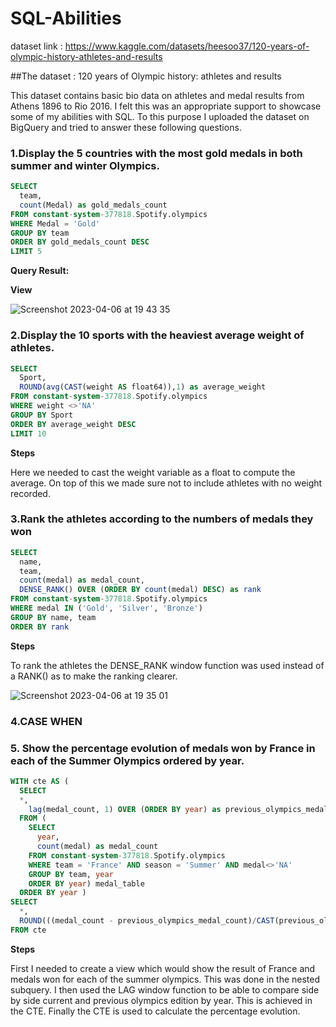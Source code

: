 # SQL-Abilities

dataset link : https://www.kaggle.com/datasets/heesoo37/120-years-of-olympic-history-athletes-and-results

##The dataset : 120 years of Olympic history: athletes and results

This dataset contains basic bio data on athletes and medal results from Athens 1896 to Rio 2016. I felt this was an appropriate support to showcase some of my abilities with SQL. To this purpose I uploaded the dataset on BigQuery and tried to answer these following questions.


### 1.Display the 5 countries with the most gold medals in both summer and winter Olympics.

````sql
SELECT
  team,
  count(Medal) as gold_medals_count
FROM constant-system-377818.Spotify.olympics
WHERE Medal = 'Gold'
GROUP BY team
ORDER BY gold_medals_count DESC
LIMIT 5
````

**Query Result:** 

**View**

![Screenshot 2023-04-06 at 19 43 35](https://user-images.githubusercontent.com/73830924/230455679-db09f2d4-1055-4fa7-a0fb-92e1ebf5280a.png)



### 2.Display the 10 sports with the heaviest average weight of athletes.

````sql
SELECT
  Sport,
  ROUND(avg(CAST(weight AS float64)),1) as average_weight
FROM constant-system-377818.Spotify.olympics
WHERE weight <>'NA'
GROUP BY Sport
ORDER BY average_weight DESC
LIMIT 10
````

**Steps**

Here we needed to cast the weight variable as a float to compute the average. On top of this we made sure not to include athletes with no weight recorded.

### 3.Rank the athletes according to the numbers of medals they won

````sql
SELECT 
  name,
  team,
  count(medal) as medal_count,
  DENSE_RANK() OVER (ORDER BY count(medal) DESC) as rank
FROM constant-system-377818.Spotify.olympics
WHERE medal IN ('Gold', 'Silver', 'Bronze')
GROUP BY name, team
ORDER BY rank
````

**Steps**

To rank the athletes the DENSE_RANK window function was used instead of a RANK() as to make the ranking clearer.

![Screenshot 2023-04-06 at 19 35 01](https://user-images.githubusercontent.com/73830924/230454593-ef0967e0-01fe-4a77-ba8e-1b45a81167b0.png)



### 4.CASE WHEN


### 5. Show the percentage evolution of medals won by France in each of the Summer Olympics ordered by year.

````sql
WITH cte AS (
  SELECT
  *,
    lag(medal_count, 1) OVER (ORDER BY year) as previous_olympics_medal_count
  FROM (
    SELECT 
      year,
      count(medal) as medal_count
    FROM constant-system-377818.Spotify.olympics
    WHERE team = 'France' AND season = 'Summer' AND medal<>'NA'
    GROUP BY team, year
    ORDER BY year) medal_table
  ORDER BY year )
SELECT
  *,
  ROUND(((medal_count - previous_olympics_medal_count)/CAST(previous_olympics_medal_count AS NUMERIC))*100) as percentage_evolution
FROM cte
````

**Steps**

First I needed to create a view which would show the result of France and medals won for each of the summer olympics. This was done in the nested subquery. I then used the LAG window function to be able to compare side by side current and previous olympics edition by year. This is achieved in the CTE.
Finally the CTE is used to calculate the percentage evolution.
